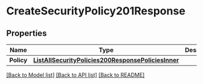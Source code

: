 # CreateSecurityPolicy201Response

## Properties

Name | Type | Description | Notes
------------ | ------------- | ------------- | -------------
**Policy** | [**ListAllSecurityPolicies200ResponsePoliciesInner**](ListAllSecurityPolicies200ResponsePoliciesInner.md) |  |[optional] 

[[Back to Model list]](../README.md#documentation-for-models) [[Back to API list]](../README.md#documentation-for-api-endpoints) [[Back to README]](../README.md)


